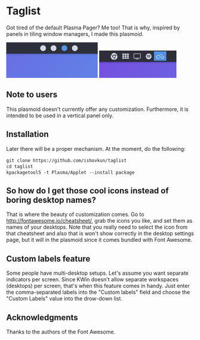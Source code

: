 # Taglist
Got tired of the default Plasma Pager? Me too! That is why, inspired by panels
in tiling window managers, I made this plasmoid.

![Screenshot](Screenshots/Screenshot.png)
![Screenshot](Screenshots/Screenshot1.png)


## Note to users
This plasmoid doesn't currently offer any customization. Furthermore, it
is intended to be used in a vertical panel only.

## Installation
Later there will be a proper mechanism.
At the moment, do the following:
```
git clone https://github.com/ishovkun/taglist
cd taglist
kpackagetool5 -t Plasma/Applet --install package
```

## So how do I get those cool icons instead of boring desktop names?
That is where the beauty of customization comes.
Go to http://fontawesome.io/cheatsheet/, grab the icons you like, and set them
as names of your desktops. Note that you really need to select the icon from
that cheatsheet and also that is won't show correctly in the desktop settings
page, but it will in the plasmoid since it comes bundled with Font Awesome.

## Custom labels feature
Some people have multi-desktop setups. Let's assume you want separate
indicators per screen. Since KWin doesn't allow separate
workspaces (desktops) per screen, that's when this feature comes in handy.
Just enter the comma-separated labels into the "Custom labels" field and choose
the "Custom Labels" value into the drow-down list.

## Acknowledgments
Thanks to the authors of the Font Awesome.
